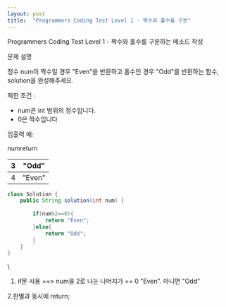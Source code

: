 ```yaml
---
layout: post
title:  "Programmers Coding Test Level 1 - 짝수와 홀수를 구분"
---
```




Programmers Coding Test Level 1 - 짝수와 홀수를 구분하는 메소드 작성





문제 설명

정수 num이 짝수일 경우 "Even"을 반환하고 홀수인 경우 "Odd"를 반환하는 함수, solution을 완성해주세요.







제한 조건 :

- num은 int 범위의 정수입니다.
- 0은 짝수입니다







 

 

입출력 예:

numreturn

| 3    | "Odd"  |
| ---- | ------ |
| 4    | "Even" |

 

 

```java
class Solution {
    public String solution(int num) {
        
        if(num%2==0){
            return "Even";
        }else{
            return "Odd";
        }
    }
}
```

\

1. if문 사용 ==> num을 2로 나눈 나머지가 == 0 "Even".  아니면  "Odd"

2.판별과 동시에 return;
